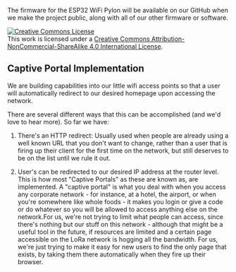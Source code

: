 The firmware for the ESP32 WiFi Pylon will be available on our GitHub when we make the project public, along with all of our other firmware or software.

<a rel="license" href="http://creativecommons.org/licenses/by-nc-sa/4.0/"><img alt="Creative Commons License" style="border-width:0" src="https://i.creativecommons.org/l/by-nc-sa/4.0/80x15.png" /></a><br />This work is licensed under a <a rel="license" href="http://creativecommons.org/licenses/by-nc-sa/4.0/">Creative Commons Attribution-NonCommercial-ShareAlike 4.0 International License</a>.

## Captive Portal Implementation

We are building capabilities into our little wifi access points so that a user will automatically redirect to our desired homepage upon accessing the network.

There are several different ways that this can be accomplished (and we'd love to hear more). So far we have:

1. There's an HTTP redirect: Usually used when people are already using a well known URL that you don't want to change, rather than a user that is firing up their client for the first time on the network, but still deserves to be on the list until we rule it out.

2. User's can be redirected to our desired IP address at the router level. This is how most "Captive Portals" as these are known as, are implemented. A "captive portal" is what you deal with when you access any corporate network - for instance, at a hotel, the airport, or when you're somewhere like whole foods - it makes you login or give a code or do whatever so you will be allowed to access anything else on the network.For us, we're not trying to limit what people can access, since there's nothing but our stuff on this network - although that might be a useful tool in the future, if resources are limited and a certain page accessible on the LoRa network is hogging all the bandwidth. For us, we're just trying to make it easy for new users to find the only page that exists, by taking them there automatically when they fire up their browser.